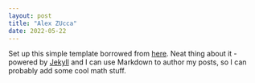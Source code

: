 ```yaml
---
layout: post
title: "Alex ZUcca"
date: 2022-05-22
---
```


Set up this simple template borrowed from [here](http://jmcglone.com/guides/github-pages/). Neat thing about it - powered by [Jekyll](http://jekyllrb.com) and I can use Markdown to author my posts, so I can probably add some cool math stuff. 
